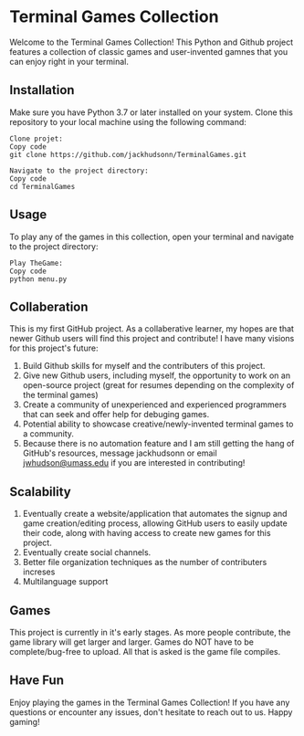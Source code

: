# Terminal Games Collection
Welcome to the Terminal Games Collection! This Python and Github project features a collection of classic games and user-invented gamnes that you can enjoy right in your terminal.

## Installation <a name="installation"></a>
Make sure you have Python 3.7 or later installed on your system.
Clone this repository to your local machine using the following command:

```shell
Clone projet:
Copy code
git clone https://github.com/jackhudsonn/TerminalGames.git
```

```shell
Navigate to the project directory:
Copy code
cd TerminalGames
```

## Usage <a name="usage"></a>
To play any of the games in this collection, open your terminal and navigate to the project directory:

```shell
Play TheGame:
Copy code
python menu.py
```

## Collaberation <a name="collab"></a>
This is my first GitHub project. As a collaberative learner, my hopes are that newer Github users will find this project and contribute! I have many visions for this project's future: 
1. Build Github skills for myself and the contributers of this project.
2. Give new Github users, including myself, the opportunity to work on an open-source project (great for resumes depending on the complexity of the terminal games)
3. Create a community of unexperienced and experienced programmers that can seek and offer help for debuging games.
4. Potential ability to showcase creative/newly-invented terminal games to a community. 
5. Because there is no automation feature and I am still getting the hang of GitHub's resources, message jackhudsonn or email jwhudson@umass.edu if you are interested in contributing!

## Scalability <a name="scalability"></a>
1. Eventually create a website/application that automates the signup and game creation/editing process, allowing GitHub users to easily update their code, along with having access to create new games for this project.
2. Eventually create social channels.
3. Better file organization techniques as the number of contributers increses
4. Multilanguage support

## Games <a name="games"></a>
This project is currently in it's early stages. As more people contribute, the game library will get larger and larger. Games do NOT have to be complete/bug-free to upload. All that is asked is the game file compiles.

## Have Fun
Enjoy playing the games in the Terminal Games Collection! If you have any questions or encounter any issues, don't hesitate to reach out to us. Happy gaming!
